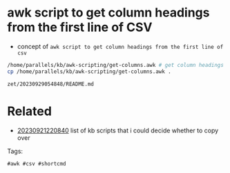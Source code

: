 # awk script to get column headings from the first line of CSV

- concept of `awk script to get column headings from the first line of csv`

```bash
/home/parallels/kb/awk-scripting/get-columns.awk # get column headings from first line of CSV
cp /home/parallels/kb/awk-scripting/get-columns.awk .
```

` zet/20230929054848/README.md `

# Related

- [20230921220840](/zet/20230921220840/README.md) list of kb scripts that i could decide whether to copy over

Tags:

    #awk #csv #shortcmd
